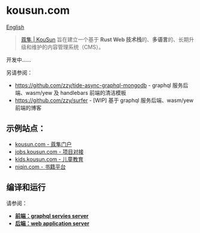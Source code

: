 # kousun.com

[English](./README.md)

> [蔻隼 | KouSun](https://kousun.com) 旨在建立一个基于 **Rust Web 技术栈**的、**多语言**的、长期升级和维护的内容管理系统（CMS）。

开发中……

另请参阅：
- https://github.com/zzy/tide-async-graphql-mongodb - graphql 服务后端、wasm/yew 及 handlebars 前端的清洁模板 
- https://github.com/zzy/surfer - [WIP] 基于 graphql 服务后端、wasm/yew 前端的博客

## 示例站点：

- [kousun.com - 蔻隼门户](https://kousun.com)
- [jobs.kousun.com - 项目对接](https://jobs.kousun.com)
- [kids.kousun.com - 儿童教育](https://kids.kousun.com)
- [niqin.com - 书籍平台](https://niqin.com)

## 编译和运行

请参阅：
- [**前端：graphql servies server**](./backend/README.md)
- [**后端：web application server**](./frontend/README.md)
